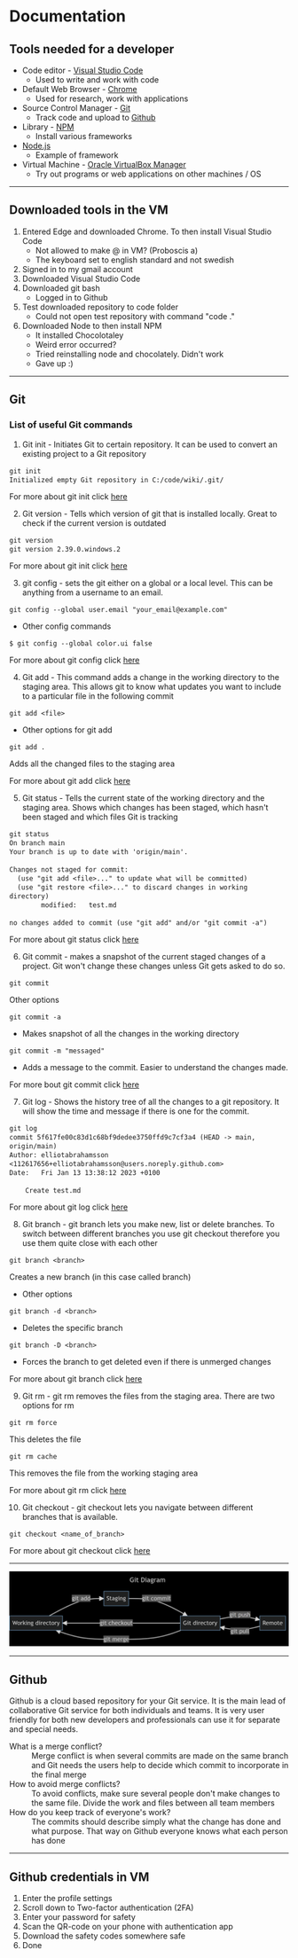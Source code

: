 # Documentation

## Tools needed for a developer

- Code editor - [Visual Studio Code](https://code.visualstudio.com/)
  - Used to write and work with code
- Default Web Browser - [Chrome](https://www.google.com/chrome/)
  - Used for research, work with applications
- Source Control Manager - [Git](https://git-scm.com/)
  - Track code and upload to [Github](https://github.com/)
- Library - [NPM](https://www.npmjs.com/)
  - Install various frameworks
- [Node.js](https://nodejs.org/en/)
  - Example of framework
- Virtual Machine - [Oracle VirtualBox Manager](https://www.virtualbox.org/)
  - Try out programs or web applications on other machines / OS

---

## Downloaded tools in the VM

1. Entered Edge and downloaded Chrome. To then install Visual Studio Code
   - Not allowed to make @ in VM? (Proboscis a)
   - The keyboard set to english standard and not swedish
2. Signed in to my gmail account
3. Downloaded Visual Studio Code
4. Downloaded git bash
   - Logged in to Github
5. Test downloaded repository to code folder
   - Could not open test repository with command "code ."
6. Downloaded Node to then install NPM
   - It installed Chocolotaley
   - Weird error occurred?
   - Tried reinstalling node and chocolately. Didn't work
   - Gave up :)

---

## Git

### List of useful Git commands

1. Git init - Initiates Git to certain repository. It can be used to convert an existing project to a Git repository

```
git init
Initialized empty Git repository in C:/code/wiki/.git/
```

For more about git init click [here](https://www.atlassian.com/git/tutorials/setting-up-a-repository/git-init)

2. Git version - Tells which version of git that is installed locally. Great to check if the current version is outdated

```
git version
git version 2.39.0.windows.2
```

For more about git init click [here](<https://confluence.atlassian.com/bitbucketserver/installing-and-upgrading-git-776640906.html#:~:text=You%20can%20check%20your%20current,or%20command%20prompt%20(Windows).>)

3. git config - sets the git either on a global or a local level. This can be anything from a username to an email.

```
git config --global user.email "your_email@example.com"
```

- Other config commands

```
$ git config --global color.ui false
```

For more about git config click [here](https://www.atlassian.com/git/tutorials/setting-up-a-repository/git-config#:~:text=The%20git%20config%20command%20is,modify%20a%20configuration%20text%20file.)

4. Git add - This command adds a change in the working directory to the staging area. This allows git to know what updates you want to include to a particular file in the following commit

```
git add <file>
```

- Other options for git add

```
git add .
```

Adds all the changed files to the staging area

For more about git add click [here](https://www.atlassian.com/git/tutorials/saving-changes#:~:text=The%20git%20add%20command%20adds,until%20you%20run%20git%20commit%20.)

5. Git status - Tells the current state of the working directory and the staging area. Shows which changes has been staged, which hasn't been staged and which files Git is tracking

```
git status
On branch main
Your branch is up to date with 'origin/main'.

Changes not staged for commit:
  (use "git add <file>..." to update what will be committed)
  (use "git restore <file>..." to discard changes in working directory)
        modified:   test.md

no changes added to commit (use "git add" and/or "git commit -a")
```

For more about git status click [here](https://www.atlassian.com/git/tutorials/inspecting-a-repository#:~:text=The%20git%20status%20command%20displays,regarding%20the%20committed%20project%20history.)

6. Git commit - makes a snapshot of the current staged changes of a project. Git won't change these changes unless Git gets asked to do so.

```
git commit
```

Other options

```
git commit -a
```

- Makes snapshot of all the changes in the working directory

```
git commit -m "messaged"
```

- Adds a message to the commit. Easier to understand the changes made.

For more bout git commit click [here](https://www.atlassian.com/git/tutorials/saving-changes/git-commit#:~:text=The%20git%20commit%20command%20captures,you%20explicitly%20ask%20it%20to.)

7. Git log - Shows the history tree of all the changes to a git repository. It will show the time and message if there is one for the commit.

```
git log
commit 5f617fe00c83d1c68bf9dedee3750ffd9c7cf3a4 (HEAD -> main, origin/main)
Author: elliotabrahamsson <112617656+elliotabrahamsson@users.noreply.github.com>
Date:   Fri Jan 13 13:38:12 2023 +0100

    Create test.md
```

For more about git log click [here](https://www.atlassian.com/git/tutorials/git-log)

8. Git branch - git branch lets you make new, list or delete branches. To switch between different branches you use git checkout therefore you use them quite close with each other

```
git branch <branch>
```

Creates a new branch (in this case called branch)

- Other options

```
git branch -d <branch>
```

- Deletes the specific branch

```
git branch -D <branch>
```

- Forces the branch to get deleted even if there is unmerged changes

For more about git branch click [here](https://www.atlassian.com/git/tutorials/using-branches#:~:text=The%20git%20branch%20command%20lets,checkout%20and%20git%20merge%20commands.)

9. Git rm - git rm removes the files from the staging area. There are two options for rm

```
git rm force
```

This deletes the file

```
git rm cache
```

This removes the file from the working staging area

For more about git rm click [here](http://guides.beanstalkapp.com/version-control/common-git-commands.html)

10. Git checkout - git checkout lets you navigate between different branches that is available.

```
git checkout <name_of_branch>
```

For more about git checkout click [here](https://www.atlassian.com/git/tutorials/using-branches/git-checkout#:~:text=The%20git%20checkout%20command%20lets,new%20commits%20on%20that%20branch.)

---

![Alt text](Screenshot_2.png)

---

## Github

Github is a cloud based repository for your Git service. It is the main lead of collaborative Git service for both individuals and teams. It is very user friendly for both new developers and professionals can use it for separate and special needs.

<dt>What is a merge conflict?</dt>
<dd>Merge conflict is when several commits are made on the same branch and Git needs the users help to decide which commit to incorporate in the final merge </dd>

<dt>How to avoid merge conflicts?</dt>
<dd>To avoid conflicts, make sure several people don't make changes to the same file. Divide the work and files between all team members</dd>

<dt>How do you keep track of everyone's work?</dt>
<dd>The commits should describe simply what the change has done and what purpose. That way on Github everyone knows what each person has done</dd>

---

## Github credentials in VM

1.  Enter the profile settings
2.  Scroll down to Two-factor authentication (2FA)
3.  Enter your password for safety
4.  Scan the QR-code on your phone with authentication app
5.  Download the safety codes somewhere safe
6.  Done
